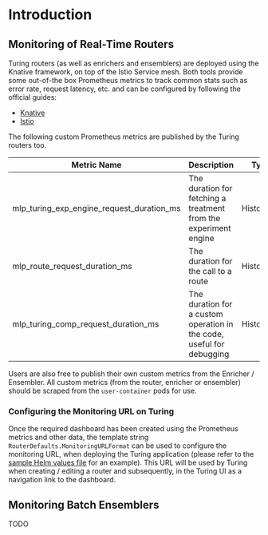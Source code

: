 # Introduction

## Monitoring of Real-Time Routers

Turing routers (as well as enrichers and ensemblers) are deployed using the Knative framework, on top of the Istio Service mesh. Both tools provide some out-of-the box Prometheus metrics to track common stats such as error rate, request latency, etc. and can be configured by following the official guides:
* [Knative](https://knative.dev/docs/serving/observability/metrics/serving-metrics/#autoscaler)
* [Istio](https://istio.io/v1.9/docs/tasks/observability/metrics/)

The following custom Prometheus metrics are published by the Turing routers too.

| Metric Name | Description | Type | Tags | Unit |
| ----------- | ----------- | ---- | ---- | ---- |
| mlp_turing_exp_engine_request_duration_ms | The duration for fetching a treatment from the experiment engine | Histogram | `status`, `engine` | Milliseconds |
| mlp_route_request_duration_ms | The duration for the call to a route | Histogram | `status`, `route` | Milliseconds |
| mlp_turing_comp_request_duration_ms | The duration for a custom operation in the code, useful for debugging | Histogram | `status`, `component` | | Milliseconds |

Users are also free to publish their own custom metrics from the Enricher / Ensembler. All custom metrics (from the router, enricher or ensembler) should be scraped from the `user-container` pods for use.

### Configuring the Monitoring URL on Turing

Once the required dashboard has been created using the Prometheus metrics and other data, the template string `RouterDefaults.MonitoringURLFormat` can be used to configure the monitoring URL, when deploying the Turing application (please refer to the [sample Helm values file](https://github.com/caraml-dev/turing/blob/main/api/turing/config/example.yaml) for an example). This URL will be used by Turing when creating / editing a router and subsequently, in the Turing UI as a navigation link to the dashboard.

## Monitoring Batch Ensemblers

TODO